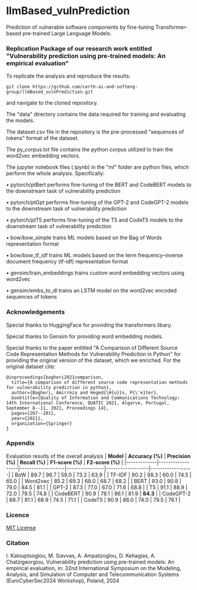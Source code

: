 # llmBased_vulnPrediction
Prediction of vulnerable software components by fine-tuning Transformer-based pre-trained Large Language Models.

### Replication Package of our research work entitled "Vulnerability prediction using pre-trained models: An empirical evaluation"

To replicate the analysis and reproduce the results:

~~~
git clone https://github.com/certh-ai-and-softeng-group/llmBased_vulnPrediction.git
~~~
and navigate to the cloned repository.

The "data" directory contains the data required for training and evaluating the models.

The dataset.csv file in the repository is the pre-processed "sequences of tokens" format of the dataset.

The py_corpus.txt file contains the python corpus utilized to train the word2vec embedding vectors.

The jupyter notebook files (.ipynb) in the "ml" folder are python files, which perform the whole analysis. Specifically:

• pytorch/ptBert performs fine-tuning of the BERT and CodeBERT models to the downstream task of vulnerability prediction

• pytorch/ptGpt performs fine-tuning of the GPT-2 and CodeGPT-2 models to the downstream task of vulnerability prediction

• pytorch/ptT5 performs fine-tuning of the T5 and CodeT5 models to the downstream task of vulnerability prediction

• bow/bow_simple trains ML models based on the Bag of Words representation format

• bow/bow_tf_idf trains ML models based on the term frequency–inverse document frequency (tf-idf) representation format

• gensim/train_embeddings trains custom word embedding vectors using word2vec

• gensim/embs_to_dl trains an LSTM model on the word2vec encoded sequences of tokens


### Acknowledgements

Special thanks to HuggingFace for providing the transformers libary.

Special thanks to Gensim for providing word embedding models.

Special thanks to the paper entitled "A Comparison of Different Source Code Representation Methods for Vulnerability Prediction in Python" for providing the original version of the dataset, which we enriched. For the original dataset cite:

~~~
@inproceedings{bagheri2021comparison,
  title={A comparison of different source code representation methods for vulnerability prediction in python},
  author={Bagheri, Amirreza and Heged{\H{u}}s, P{\'e}ter},
  booktitle={Quality of Information and Communications Technology: 14th International Conference, QUATIC 2021, Algarve, Portugal, September 8--11, 2021, Proceedings 14},
  pages={267--281},
  year={2021},
  organization={Springer}
}
~~~

### Appendix

Evaluation results of the overall analysis
| **Model**   | **Accuracy (%)** | **Precision (%)** | **Recall (%)** | **F1-score (%)** | **F2-score (%)** |
|-------------|------------------|-------------------|----------------|------------------|------------------|
| BoW         | 89.7             | 96.7              | 59.0           | 73.2             | 63.9             |
| TF-IDF      | 90.2             | 98.3              | 60.0           | 74.5             | 65.0             |
| Word2vec    | 85.2             | 69.3              | 68.0           | 68.7             | 68.2             |
| BERT        | 93.0             | 90.8              | 79.0           | 84.5             | 81.1         |
| GPT-2       | 87.3             | 77.0              | 67.0           | 71.6             | 68.8             |
| T5          | 91.1             | 88.9              | 72.0           | 79.5             | 74.8             |
| CodeBERT    | 90.9             | 78.1              | 86.1           | 81.9             | **84.3**         |
| CodeGPT-2   | 88.7             | 81.1              | 68.9           | 74.5             | 71.1             |
| CodeT5      | 90.9             | 86.0              | 74.0           | 79.5             | 76.1             |


### Licence

[MIT License](https://github.com/certh-ai-and-softeng-group/llmBased_vulnPrediction/blob/main/LICENSE)

### Citation

I. Kalouptsoglou, M. Siavvas, A. Ampatzoglou, D. Kehagias, A. Chatzigeorgiou, Vulnerability prediction using pre-trained models: An empirical evaluation, in: 32nd International Symposium on the Modeling, Analysis, and Simulation of Computer and Telecommunication Systems (EuroCyberSec2024 Workshop), Poland, 2024
